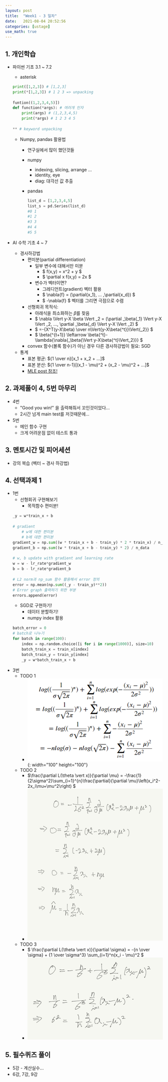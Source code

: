 ```yaml
---
layout: post
title:  "Week1 - 3 일차"
date:   2021-08-04 20:52:56
categories: [ustage]
use_math: true
---
```


## 1. 개인학습
 * 파이썬 기초 3.1 ~ 7.2
    * asterisk

    ```python
    print([1,2,3]) # [1,2,3]
    print(*[1,2,3]) # 1 2 3 => unpacking

    funtion((1,2,3,4,5)])
    def function(*args): # 여러개 인자
        print(args) # (1,2,3,4,5)
        print(*args) # 1 2 3 4 5

    ** # keyword unpacking
    ```
    * Numpy, pandas 활용법
        * 연구실에서 많이 했던것들
        * numpy
            * indexing, slicing, arrange ...
            * identity, eye
            * diag: 대각선 값 추출
        * pandas
            
            ```python
            list_d = [1,2,3,4,5]
            list_s = pd.Series(list_d)
            #0 1
            #1 2
            #3 3
            #4 4
            #5 5
            ```
        
 * AI 수학 기초 4 ~ 7
    * 경사하강법
        * 편미분(partial differentiation)
            * 일부 변수에 대해서만 미분
                * $ f(x,y) = x^2 + y $
                * $ \partial x f(x,y) = 2x $
            * 변수가 벡터이면?
                * 그레디언트(gradient) 벡터 활용
                * $ \nabla{f} = (\partial{x_1}, ... ,\partial{x_d}) $
                * $ -\nabla{f} $ 벡터를 그리면 극점으로 수렴
        * 선형회귀 목적식: 
            * 아래식을 최소화하는 $\beta$를 찾음
            * $ \nabla \Vert y-X \beta \Vert _2 = (\partial _\beta{_1} \Vert y-X \Vert _2, ..., \partial _\beta{_d} \Vert y-X \Vert _2) $
            * $ =-{X^T(y-X\beta) \over  n\Vert{y-X\beta{^t}}\Vert{_2}} $  
            * $ \beta{^{t+1}} \leftarrow \beta{^t}-\lambda{\nabla{_\beta{\Vert y-X\beta{^t}\Vert_2}}} $
        * convex 함수(볼록 함수)가 아닌 경우 다른 경사하강법이 필요: SGD
    * 통계
        * 표본 평균: ${1 \over n}[x_1 + x_2 + ...]$
        * 표본 분산: ${1 \over n-1}[(x_1 - \mu)^2 + (x_2 - \mu)^2 + ...]$
        * [MLE post 참조!](https://kyunghyunlim.github.io/study_ai/2021/07/25/MLE.html)


## 2. 과제풀이 4, 5번 마무리
 * 4번
    * "Good you win!" 을 출력해줘서 꼬인것이었다...
    * 2시간 넘게 main test를 저것때문에...
 * 5번
    * 메인 함수 구현
    * 크게 어려운점 없이 테스트 통과

## 3. 멘토시간 및 피어세션
 * 강의 복습 (벡터 ~ 경사 하강법)

## 4. 선택과제 1
 * 1번
    * 선형회귀 구현해보기
        * 목적함수 편미분!
    ```python
    _y = w*train_x + b

    # gradient
        # w에 대한 편미분
        # b에 대한 편미분
    gradient_w = np.sum((w * train_x + b - train_y) * 2 * train_x) / n_data
    gradient_b = np.sum((w * train_x + b - train_y) * 2) / n_data

    # w, b update with gradient and learning rate
    w = w - lr_rate*gradient_w
    b = b - lr_rate*gradient_b

    # L2 norm과 np_sum 함수 활용해서 error 정의
    error = np.mean(np.sum((_y - train_y)**2))
    # Error graph 출력하기 위한 부분
    errors.append(error)
    ```
    * SGD로 구현하기!
        * 데이터 분할하기!
        * numpy index 활용
    ```python
    batch_error = 0
    # batch로 나누기
    for batch in range(100):
        index = np.random.choice([i for i in range(1000)], size=10)
        batch_train_x = train_x[index]
        batch_train_y = train_y[index]
        _y = w*batch_train_x + b
    ```
 * 3번
    * TODO 1  
        * ![](/assets/image/day3_1.png){: width="100" height="100"}
    * TODO 2
        * $\frac{\partial L(\theta \vert x)}{\partial \mu} = -\frac{1}{2\sigma^2}\sum_{i=1}^{n}\frac{\partial}{\partial \mu}\left(x_i^2-2x_i\mu+\mu^2\right) $
        * ![](/assets/image/day3_2.jpg)
    * TODO 3
        * $ \frac{\partial L(\theta \vert x)}{\partial \sigma}  = -{n \over \sigma} + {1 \over \sigma^3} \sum_{i=1}^n(x_i - \mu)^2 $
        * ![](/assets/image/day3_3.jpg)

## 5. 필수퀴즈 풀이
 * 5강 - 계산실수...
 * 6강, 7강, 9강